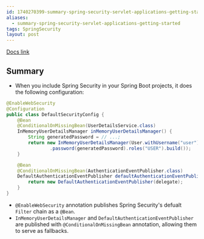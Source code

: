 ```yaml
---
id: 1740270399-summary-spring-security-servlet-applications-getting-started
aliases:
  - summary-spring-security-servlet-applications-getting-started
tags: SpringSecurity
layout: post
---
```


[Docs link](https://docs.spring.io/spring-security/reference/servlet/getting-started.html)

## Summary

- When you include Spring Security in your Spring Boot projects, it does the following configuration:
```java
@EnableWebSecurity 
@Configuration
public class DefaultSecurityConfig {
    @Bean
    @ConditionalOnMissingBean(UserDetailsService.class)
    InMemoryUserDetailsManager inMemoryUserDetailsManager() { 
        String generatedPassword = // ...;
        return new InMemoryUserDetailsManager(User.withUsername("user")
                .password(generatedPassword).roles("USER").build());
    }

    @Bean
    @ConditionalOnMissingBean(AuthenticationEventPublisher.class)
    DefaultAuthenticationEventPublisher defaultAuthenticationEventPublisher(ApplicationEventPublisher delegate) { 
        return new DefaultAuthenticationEventPublisher(delegate);
    }
}
```
- `@EnableWebSecurity` annotation publishes Spring Security's defualt `Filter` chain as a `@Bean`.
- `InMemoryUserDetailsManager` and `DefaultAuthenticationEventPublisher` are published with `@ConditionalOnMissingBean` annotation, allowing them to serve as fallbacks.
